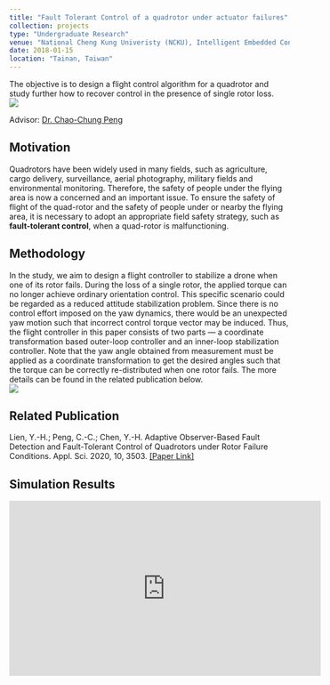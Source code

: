 ```yaml
---
title: "Fault Tolerant Control of a quadrotor under actuator failures"
collection: projects
type: "Undergraduate Research"
venue: "National Cheng Kung Univeristy (NCKU), Intelligent Embedded Control (IEC) Lab, Department of Aeronautics and Astronautics"
date: 2018-01-15
location: "Tainan, Taiwan"
---
```

The objective is to design a flight control algorithm for a quadrotor and study further how to recover control in the presence of single rotor loss. <br /> ![](http://yi-hsuan-chen.github.io/files/ftc_drone.gif) 

Advisor: [Dr. Chao-Chung Peng](https://scholar.google.com/citations?user=YzN8zoUAAAAJ&hl=en)<br />

## Motivation
Quadrotors have been widely used in many fields, such as agriculture, cargo delivery, surveillance, aerial photography, military fields and environmental monitoring. Therefore, the safety of people under the flying area is now a concerned and an important issue. To ensure the safety of flight of the quad-rotor and the safety of people under or nearby the flying area, it is necessary to adopt an appropriate field safety strategy, such as **fault-tolerant control**, when a quad-rotor is malfunctioning.

## Methodology
In the study, we aim to design a flight controller to stabilize a drone when one of its rotor fails. During the loss of a single rotor, the applied torque can no longer achieve ordinary orientation control. This specific scenario could be regarded as a reduced attitude stabilization problem. Since there is no control effort imposed on the yaw dynamics,
there would be an unexpected yaw motion such that incorrect control torque vector may be induced. Thus, the flight controller in this paper consists of two parts — a coordinate transformation based outer-loop controller and an inner-loop stabilization controller. Note that the yaw angle obtained from measurement must be applied as a coordinate transformation to get the desired angles such that the torque can be correctly re-distributed when one rotor fails. The more details can be found in the related publication below.
<br /> ![](http://yi-hsuan-chen.github.io/files/ftc.jpg)

## Related Publication
Lien, Y.-H.; Peng, C.-C.; Chen, Y.-H. Adaptive Observer-Based Fault Detection and Fault-Tolerant Control of Quadrotors under Rotor Failure Conditions. Appl. Sci. 2020, 10, 3503. [[Paper Link]](http://yi-hsuan-chen.github.io/files/ftc.jpg)

## Simulation Results
<p align="center">
<iframe width="560" height="315" src="https://www.youtube.com/embed/kR5VIGB4Mvk?si=eNvbgKRFEW2LjbeG" title="YouTube video player" frameborder="0" allow="accelerometer; autoplay; clipboard-write; encrypted-media; gyroscope; picture-in-picture; web-share" referrerpolicy="strict-origin-when-cross-origin" allowfullscreen></iframe>
</p>




<!-- ## Methodology
The error transformation and reconfiguration techniques combined with sacrificing yaw control are applied to realize fault-tolerant control under actuator failures. The input saturation is not considered in our case. This project is mainly hosted by Prof. Chao-Chung Peng, the director of Intelligence Embedded Control Laboratory (IEC-Lab) in Department of Aeronautics and Astronautics, National Cheng Kung University, Taiwan. It was also a part of collaboration with the Industrial Technology Research Institute, a technology research and development institute in Taiwan.

## Methodology
From the above video, we can find that the quadrotor is able to track desired trajectory when fault-tolerance control is engaged. The yaw control is sacrificed to maintain the controllability of x, y, and z directions. In this project, I was mainly charge of testing flight simulator, collecting data, and presenting our research results to collaborators every week.


## Youtube Video -->

<!-- ---
title: "Teaching experience 2"
collection: teaching
type: "Workshop"
permalink: /teaching/2015-spring-teaching-1
venue: "University 1, Department"
date: 2015-01-01
location: "City, Country"
---

This is a description of a teaching experience. You can use markdown like any other post.

Heading 1
======

Heading 2
======

Heading 3
====== -->
